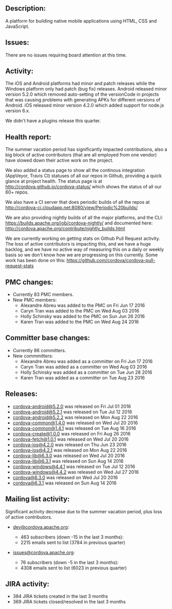 
## Description: 
A platform for building native mobile applications using HTML, CSS and JavaScript.

## Issues: 
There are no issues requiring board attention at this time.

## Activity: 
 The iOS and Android platforms had minor and patch releases while the Windows platform only had patch (bug fix) releases. 
 Android released minor version 5.2.0 which removed auto-setting of the versionCode in projects that was causing problems with generating APKs for different versions of Android. iOS released minor version 4.2.0 which added support for node.js version 6.x.

We didn't have a plugins release this quarter.
   
## Health report: 

The summer vacation period has significantly impacted contributions, also a big block of active contributors (that are all employed from one vendor) have slowed down their active work on the project.

We also added a status page to show all the continous integration (AppVeyor, Travis CI) statuses of all our repos in Github, providing a quick glance at project health. The status page is at http://cordova.github.io/cordova-status/ which shows the status of all our 60+ repos.

We also have a CI server that does periodic builds of all the repos at http://cordova-ci.cloudapp.net:8080/view/Periodic%20builds/

We are also providing nightly builds of all the major platforms, and the CLI: https://builds.apache.org/job/cordova-nightly/
and documented here: http://cordova.apache.org/contribute/nightly_builds.html

We are currently working on getting stats on Github Pull Request activity. The loss of active contributors is impacting this, and we have a huge backlog, and we have no active way of measuring this on a daily or weekly basis so we don't know how we are progressing on this currently. Some work has been done on this: https://github.com/cordova/cordova-pull-request-stats

## PMC changes: 
   
 - Currently 83 PMC members. 
 - New PMC members: 
    - Alexandre Abreu was added to the PMC on Fri Jun 17 2016 
    - Caryn Tran was added to the PMC on Wed Aug 03 2016 
    - Holly Schinsky was added to the PMC on Sun Jun 26 2016 
    - Karen Tran was added to the PMC on Wed Aug 24 2016 
   
## Committer base changes: 
   
 - Currently 86 committers. 
 - New commmitters: 
    - Alexandre Abreu was added as a committer on Fri Jun 17 2016 
    - Caryn Tran was added as a committer on Wed Aug 03 2016 
    - Holly Schinsky was added as a committer on Tue Jun 28 2016 
    - Karen Tran was added as a committer on Tue Aug 23 2016 
   
## Releases: 
   
 - cordova-android@5.2.0 was released on Fri Jul 01 2016 
 - cordova-android@5.2.1 was released on Tue Jul 12 2016 
 - cordova-android@5.2.2 was released on Mon Aug 22 2016 
 - cordova-common@1.4.0 was released on Wed Jul 20 2016 
 - cordova-common@1.4.1 was released on Tue Aug 16 2016 
 - cordova-create@1.0.0 was released on Fri Aug 26 2016 
 - cordova-fetch@1.0.1 was released on Wed Jul 20 2016 
 - cordova-ios@4.2.0 was released on Thu Jun 23 2016 
 - cordova-ios@4.2.1 was released on Mon Aug 22 2016 
 - cordova-lib@6.3.0 was released on Wed Jul 20 2016 
 - cordova-lib@6.3.1 was released on Sun Aug 14 2016 
 - cordova-windows@4.4.1 was released on Tue Jul 12 2016 
 - cordova-windows@4.4.2 was released on Wed Jul 27 2016 
 - cordova@6.3.0 was released on Wed Jul 20 2016 
 - cordova@6.3.1 was released on Sun Aug 14 2016 
   
## Mailing list activity: 
   
 Significant activity decrease due to the summer vacation period, plus loss of active contributors.

 - dev@cordova.apache.org:  
    - 463 subscribers (down -15 in the last 3 months): 
    - 2215 emails sent to list (3784 in previous quarter) 
   
 - issues@cordova.apache.org:  
    - 76 subscribers (down -5 in the last 3 months): 
    - 4308 emails sent to list (6023 in previous quarter) 
   
   
## JIRA activity: 
   
 - 384 JIRA tickets created in the last 3 months 
 - 369 JIRA tickets closed/resolved in the last 3 months 
   
